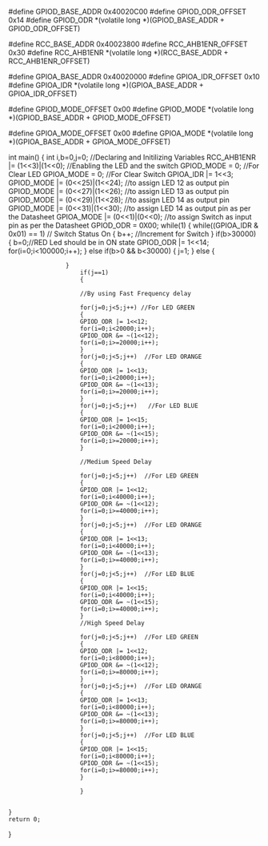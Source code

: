 #define GPIOD_BASE_ADDR 0x40020C00
#define GPIOD_ODR_OFFSET 0x14
#define GPIOD_ODR *(volatile long *)(GPIOD_BASE_ADDR + GPIOD_ODR_OFFSET)



#define RCC_BASE_ADDR 0x40023800
#define RCC_AHB1ENR_OFFSET 0x30
#define RCC_AHB1ENR *(volatile long *)(RCC_BASE_ADDR + RCC_AHB1ENR_OFFSET)



#define GPIOA_BASE_ADDR 0x40020000
#define GPIOA_IDR_OFFSET 0x10
#define GPIOA_IDR *(volatile long *)(GPIOA_BASE_ADDR + GPIOA_IDR_OFFSET)



#define GPIOD_MODE_OFFSET 0x00
#define GPIOD_MODE *(volatile long *)(GPIOD_BASE_ADDR + GPIOD_MODE_OFFSET)



#define GPIOA_MODE_OFFSET 0x00
#define GPIOA_MODE *(volatile long *)(GPIOA_BASE_ADDR + GPIOA_MODE_OFFSET)


int main()
{
	int i,b=0,j=0;  //Declaring and Initilizing Variables
	RCC_AHB1ENR |= (1<<3)|(1<<0); //Enabling the LED and the switch
	GPIOD_MODE = 0; //For Clear LED
	GPIOA_MODE = 0; //For Clear Switch
	GPIOA_IDR |= 1<<3;
	GPIOD_MODE |= (0<<25)|(1<<24);  //to assign LED 12 as output pin
	GPIOD_MODE |= (0<<27)|(1<<26);  //to assign LED 13 as output pin
	GPIOD_MODE |= (0<<29)|(1<<28);  //to assign LED 14 as output pin
	GPIOD_MODE |= (0<<31)|(1<<30);  //to assign LED 14 as output pin as per the Datasheet
	GPIOA_MODE |= (0<<1)|(0<<0);    //to assign Switch as input pin as per the Datasheet
	GPIOD_ODR = 0X00;
	while(1)
	{
					while((GPIOA_IDR & 0x01) == 1) // Switch Status On
					{
						b++; //Increment for Switch
					}
					if(b>30000)
				    {
					b=0;//RED Led should be in ON state
					GPIOD_ODR |= 1<<14;
					for(i=0;i<100000;i++);
					}
					else if(b>0 && b<30000)
					{
					j=1;
                    }
					else
					{

					}
						if(j==1)
						{

					    //By using Fast Frequency delay

				        for(j=0;j<5;j++) //For LED GREEN
						{
						GPIOD_ODR |= 1<<12;
						for(i=0;i<20000;i++);
						GPIOD_ODR &= ~(1<<12);
						for(i=0;i>=20000;i++);
						}
						for(j=0;j<5;j++)  //For LED ORANGE
						{
						GPIOD_ODR |= 1<<13;
						for(i=0;i<20000;i++);
						GPIOD_ODR &= ~(1<<13);
					    for(i=0;i>=20000;i++);
						}
						for(j=0;j<5;j++)   //For LED BLUE
						{
						GPIOD_ODR |= 1<<15;
						for(i=0;i<20000;i++);
						GPIOD_ODR &= ~(1<<15);
						for(i=0;i>=20000;i++);
						}

						//Medium Speed Delay

						for(j=0;j<5;j++)  //For LED GREEN
						{
						GPIOD_ODR |= 1<<12;
						for(i=0;i<40000;i++);
						GPIOD_ODR &= ~(1<<12);
						for(i=0;i>=40000;i++);
						}
						for(j=0;j<5;j++)  //For LED ORANGE
						{
						GPIOD_ODR |= 1<<13;
						for(i=0;i<40000;i++);
						GPIOD_ODR &= ~(1<<13);
						for(i=0;i>=40000;i++);
						}
						for(j=0;j<5;j++)  //For LED BLUE
						{
						GPIOD_ODR |= 1<<15;
						for(i=0;i<40000;i++);
					    GPIOD_ODR &= ~(1<<15);
						for(i=0;i>=40000;i++);
						}
						//High Speed Delay

						for(j=0;j<5;j++)  //For LED GREEN
					    {
						GPIOD_ODR |= 1<<12;
						for(i=0;i<80000;i++);
						GPIOD_ODR &= ~(1<<12);
						for(i=0;i>=80000;i++);
						}
						for(j=0;j<5;j++)  //For LED ORANGE
						{
						GPIOD_ODR |= 1<<13;
						for(i=0;i<80000;i++);
						GPIOD_ODR &= ~(1<<13);
						for(i=0;i>=80000;i++);
						}
						for(j=0;j<5;j++)  //For LED BLUE
						{
						GPIOD_ODR |= 1<<15;
						for(i=0;i<80000;i++);
						GPIOD_ODR &= ~(1<<15);
						for(i=0;i>=80000;i++);
						}

						}


	}
	return 0;
}
